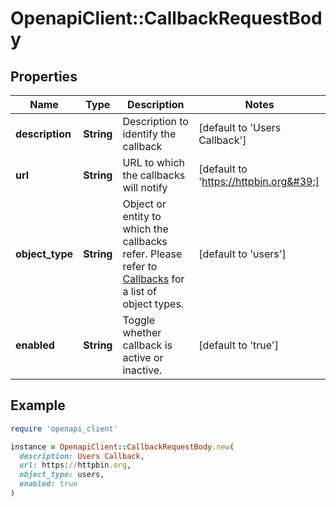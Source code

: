 # OpenapiClient::CallbackRequestBody

## Properties

| Name | Type | Description | Notes |
| ---- | ---- | ----------- | ----- |
| **description** | **String** | Description to identify the callback | [default to &#39;Users Callback&#39;] |
| **url** | **String** | URL to which the callbacks will notify | [default to &#39;https://httpbin.org&#39;] |
| **object_type** | **String** | Object or entity to which the callbacks refer. Please refer to [Callbacks](https://developer.assemblypayments.com/docs/callbacks) for a list of object types. | [default to &#39;users&#39;] |
| **enabled** | **String** | Toggle whether callback is active or inactive. | [default to &#39;true&#39;] |

## Example

```ruby
require 'openapi_client'

instance = OpenapiClient::CallbackRequestBody.new(
  description: Users Callback,
  url: https://httpbin.org,
  object_type: users,
  enabled: true
)
```

